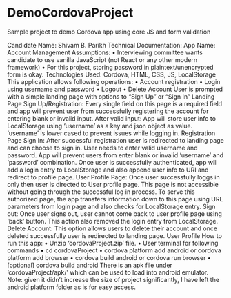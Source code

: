 # DemoCordovaProject
Sample project to demo Cordova app using core JS and form validation

Candidate Name: Shivam B. Parikh
Technical Documentation:
App Name: Account Management
Assumptions:
• Interviewing committee wants candidate to use vanilla JavaScript (not React or any
other modern framework)
• For this project, storing password in plaintext/unencrypted form is okay.
Technologies Used: Cordova, HTML, CSS, JS, LocalStorage
This application allows following operations:
• Account registration
• Login using username and password
• Logout
• Delete Account
User is prompted with a simple landing page with options to “Sign Up” or “Sign In”
Landing Page
Sign Up/Registration:
Every single field on this page is a required field and app will
prevent user from successfully registering the account for
entering blank or invalid input.
After valid input:
App will store user info to LocalStorage using ‘username’ as a key
and json object as value. ‘username’ is lower cased to prevent
issues while logging in.
Registration Page
Sign In:
After successful registration user is redirected to landing page and
can choose to sign in.
User needs to enter valid username and password. App will
prevent users from enter blank or invalid ‘username’ and
‘password’ combination.
Once user is successfully authenticated, app will add a login entry
to LocalStorage and also append user info to URI and redirect to
profile page.
User Profile Page:
Once user successfully loggs in only then user is directed to
User profile page. This page is not accessible without going
through the successful log in process.
To serve this authorized page, the app transfers information
down to this page using URL parameters from login page and
also checks for LocalStorage entry.
Sign out:
Once user signs out, user cannot come back to user profile
page using ‘back’ button. This action also removed the login
entry from LocalStorage.
Delete Account:
This option allows users to delete their account and once
deleted successfully user is redirected to landing page.
User Profile
How to run this app:
• Unzip ‘cordovaProject.zip’ file.
• User terminal for following commands
• cd cordovaProject
• cordova platform add android or cordova platform add browser
• cordova build android or cordova run browser
• [optional] cordova build android
There is an apk file under ‘cordovaProject/apk/’ which can be used to load into android
emulator.
Note: given it didn’t increase the size of project significantly, I have left the android
platform folder as is for easy access.
